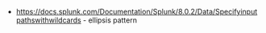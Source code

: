 - https://docs.splunk.com/Documentation/Splunk/8.0.2/Data/Specifyinputpathswithwildcards - ellipsis pattern
